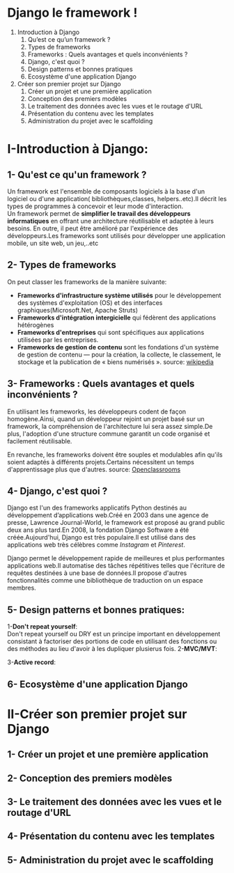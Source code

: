 # Django le framework !

1. Introduction à Django
    1. Qu’est ce qu’un framework ?
    2. Types de frameworks
    3. Frameworks : Quels avantages et quels inconvénients ?
    4. Django, c'est quoi ?
    5. Design patterns et bonnes pratiques
    6. Ecosystème d'une application Django
2. Créer son premier projet sur Django
    1. Créer un projet et une première application
    2. Conception des premiers modèles
    3. Le traitement des données avec les vues et le routage d'URL
    4. Présentation du contenu avec les templates
    5. Administration du projet avec le scaffolding

# I-Introduction à Django:


## 1- Qu'est ce qu'un framework ?  
Un framework est l'ensemble de composants logiciels à la base d'un logiciel ou d'une application( bibliothèques,classes, helpers..etc).Il décrit les types de programmes à concevoir et leur mode d'interaction.  
Un framework permet de **simplifier le travail des développeurs informatiques** en offrant une architecture réutilisable et adaptée à leurs besoins. En outre, il peut être amélioré par l'expérience des développeurs.Les frameworks sont utilisés pour développer une application mobile, un site web, un jeu,..etc 

## 2- Types de frameworks  
On peut classer les frameworks de la manière suivante:  
* **Frameworks d'infrastructure système utilisés** pour le développement des systèmes d'exploitation (OS) et des interfaces graphiques(Microsoft.Net, Apache Struts)  
* **Frameworks d'intégration intergicielle** qui fédèrent des applications hétérogènes
* **Frameworks d'entreprises** qui sont spécifiques aux applications utilisées par les entreprises. 
* **Frameworks de gestion de contenu** sont les fondations d'un système de gestion de contenu — pour la création, la collecte, le classement, le stockage et la publication de « biens numérisés ». source: [wikipedia](https://fr.wikipedia.org/wiki/Framework)
## 3- Frameworks : Quels avantages et quels inconvénients ?  
En utilisant les frameworks, les développeurs codent de façon homogène.Ainsi, quand un développeur rejoint un projet basé sur un framework, la compréhension de l'architecture lui sera assez simple.De plus, l'adoption d'une structure commune garantit un code organisé et facilement réutilisable. 

En revanche, les frameworks doivent être souples et modulables afin qu'ils soient adaptés à différents projets.Certains nécessitent un temps d'apprentissage plus que d'autres. source: [Openclassrooms](https://openclassrooms.com/fr/courses/1871271-developpez-votre-site-web-avec-le-framework-django/1871361-creez-vos-applications-web-avec-django)  

## 4- Django, c'est quoi ?  

Django est l'un des  frameworks applicatifs Python destinés au développement d’applications web.Créé en 2003 dans une agence de presse, Lawrence Journal-World, le framework est proposé au grand public deux ans plus tard.En 2008, la fondation Django Software a été créée.Aujourd'hui, Django est très populaire.Il est utilisé dans des applications web très célèbres comme *Instagram* et  *Pinterest*.  

Django permet le développement rapide de meilleures et plus performantes applications web.Il automatise des tâches répétitives  telles que l'écriture de requêtes destinées à une base de données.Il propose d'autres fonctionnalités comme une bibliothèque de traduction on un espace membres.
## 5- Design patterns et bonnes pratiques:  
   1-**Don't repeat yourself**:  
   Don't repeat yourself ou DRY est un principe important en développement consistant à factoriser des portions de code en utilisant des fonctions ou des méthodes au lieu d'avoir à les dupliquer plusierus fois.
   2-**MVC/MVT**:  
   
   3-**Active record**:
## 6- Ecosystème d'une application Django

# II-Créer son premier projet sur Django
## 1- Créer un projet et une première application
## 2- Conception des premiers modèles
## 3- Le traitement des données avec les vues et le routage d'URL
## 4- Présentation du contenu avec les templates
## 5- Administration du projet avec le scaffolding


